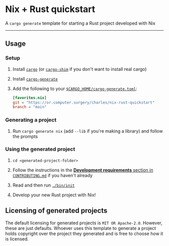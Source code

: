 # Nix + Rust quickstart

A `cargo generate` template for starting a Rust project developed with Nix

---

## Usage

### Setup

1. Install [`cargo`][cargo] (or [`cargo-shim`][cargo-shim] if you don't want to
   install real cargo)

2. Install [`cargo-generate`][cargo-generate]

3. Add the following to your [`$CARGO_HOME/cargo-generate.toml`][cargo-home]:

    ```toml
    [favorites.nix]
    git = "https://or.computer.surgery/charles/nix-rust-quickstart"
    branch = "main"
    ```

[cargo]: https://doc.rust-lang.org/cargo/getting-started/installation.html
[cargo-shim]: https://or.computer.surgery/charles/cargo-shim
[cargo-generate]: https://cargo-generate.github.io/cargo-generate/installation.html
[cargo-home]: https://doc.rust-lang.org/cargo/guide/cargo-home.html

### Generating a project

1. Run `cargo generate nix` (add `--lib` if you're making a library) and follow
   the prompts

### Using the generated project

1. `cd <generated-project-folder>`

2. Follow the instructions in the [**Development requirements** section in
   `CONTRIBUTING.md`](./CONTRIBUTING.md#development-requirements) if you haven't
   already

3. Read and then run [`./bin/init`](./bin/init)

4. Develop your new Rust project with Nix!

## Licensing of generated projects

The default licensing for generated projects is `MIT OR Apache-2.0`. However,
these are just defaults. Whoever uses this template to generate a project holds
copyright over the project they generated and is free to choose how it is
licensed.
